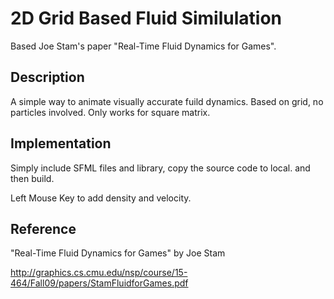 # 2D Grid Based Fluid Similulation
Based Joe Stam's paper "Real-Time Fluid Dynamics for Games".

## Description

A simple way to animate visually accurate fuild dynamics. Based on grid, no particles involved. Only works for square matrix.

## Implementation

Simply include SFML files and library, copy the source code to local. and then build.

Left Mouse Key to add density and velocity.

## Reference

"Real-Time Fluid Dynamics for Games" by Joe Stam

http://graphics.cs.cmu.edu/nsp/course/15-464/Fall09/papers/StamFluidforGames.pdf
